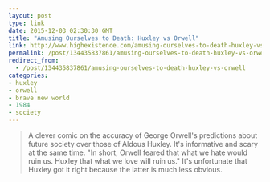 ```yaml
---
layout: post
type: link
date: 2015-12-03 02:30:30 GMT
title: "Amusing Ourselves to Death: Huxley vs Orwell"
link: http://www.highexistence.com/amusing-ourselves-to-death-huxley-vs-orwell/
permalink: /post/134435837861/amusing-ourselves-to-death-huxley-vs-orwell
redirect_from: 
  - /post/134435837861/amusing-ourselves-to-death-huxley-vs-orwell
categories:
- huxley
- orwell
- brave new world
- 1984
- society
---
```

<blockquote>A clever comic on the accuracy of George Orwell's predictions about future society over those of Aldous Huxley. It's informative and scary at the same time. "In short, Orwell feared that what we hate would ruin us. Huxley that what we love will ruin us." It's unfortunate that Huxley got it right because the latter is much less obvious.</blockquote>